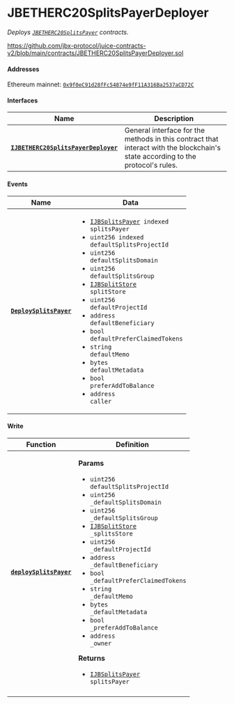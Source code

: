 # JBETHERC20SplitsPayerDeployer

_Deploys [`JBETHERC20SplitsPayer`](/api/contracts/or-utilities/jbetherc20splitspayer) contracts._

https://github.com/jbx-protocol/juice-contracts-v2/blob/main/contracts/JBETHERC20SplitsPayerDeployer.sol

#### Addresses

Ethereum mainnet: [`0x9f0eC91d28fFc54874e9fF11A316Ba2537aCD72C`](https://etherscan.io/address/0x9f0eC91d28fFc54874e9fF11A316Ba2537aCD72C)

#### Interfaces

| Name                                                 | Description                                                                                                                              |
| ---------------------------------------------------- | ---------------------------------------------------------------------------------------------------------------------------------------- |
| [**`IJBETHERC20SplitsPayerDeployer`**](/api/interfaces/ijbetherc20splitspayerdeployer.md) | General interface for the methods in this contract that interact with the blockchain's state according to the protocol's rules. |


#### Events

| Name                                                                                                      | Data                                                                                                                                                                                                                                 |
| --------------------------------------------------------------------------------------------------------- | ------------------------------------------------------------------------------------------------------------------------------------------------------------------------------------------------------------------------------------ |
| [**`DeploySplitsPayer`**](/api/contracts/or-utilities/jbetherc20splitspayerdeployer/events/deploysplitspayer.md)                                                                          | <ul><li><code>[IJBSplitsPayer](/api/interfaces/ijbsplitspayer.md) indexed splitsPayer</code></li><li><code>uint256 indexed defaultSplitsProjectId</code></li><li><code>uint256 defaultSplitsDomain</code></li><li><code>uint256 defaultSplitsGroup</code></li><li><code>[IJBSplitStore](/api/interfaces/ijbsplitsstore.md) splitStore</code></li><li><code>uint256 defaultProjectId</code></li><li><code>address defaultBeneficiary</code></li><li><code>bool defaultPreferClaimedTokens</code></li><li><code>string defaultMemo</code></li><li><code>bytes defaultMetadata</code></li><li><code>bool preferAddToBalance</code></li><li><code>address caller</code></li></ul>                  |


#### Write

| Function                                                                                                     | Definition                                                                                                                                                                                                                                                                                                                      |
| ------------------------------------------------------------------------------------------------------------ | ------------------------------------------------------------------------------------------------------------------------------------------------------------------------------------------------------------------------------------------------------------------------------------------------------------------------------- |
| [**`deploySplitsPayer`**](/api/contracts/or-utilities/jbetherc20splitspayerdeployer/write/deploysplitspayer.md)                                                                        | <p><strong>Params</strong></p><ul><li><code>uint256 defaultSplitsProjectId</code></li><li><code>uint256 _defaultSplitsDomain</code></li><li><code>uint256 _defaultSplitsGroup</code></li><li><code>[IJBSplitStore](/api/interfaces/ijbsplitsstore.md) _splitsStore</code></li><li><code>uint256 _defaultProjectId</code></li><li><code>address _defaultBeneficiary</code></li><li><code>bool _defaultPreferClaimedTokens</code></li><li><code>string _defaultMemo</code></li><li><code>bytes _defaultMetadata</code></li><li><code>bool _preferAddToBalance</code></li><li><code>address _owner</code></li></ul><p><strong>Returns</strong></p><ul><li><code>[IJBSplitsPayer](/api/interfaces/ijbsplitspayer.md) splitsPayer</code></li></ul>                                            |
                                             |
